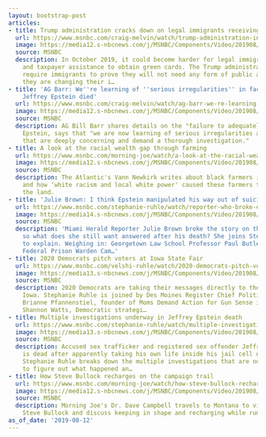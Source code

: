 ```yaml
---
layout: bootstrap-post
articles:
- title: Trump administration cracks down on legal immigrants receiving public assistance
  url: https://www.msnbc.com/craig-melvin/watch/trump-administration-introduces-new-rule-on-legal-immigration-low-income-immigrants-65928261923
  image: https://media12.s-nbcnews.com/j/MSNBC/Components/Video/201908/n_melvin_brk_trump_legal_immigration_190812_1920x1080.nbcnews-fp-1200-630.jpg
  source: MSNBC
  description: In October 2019, it could become harder for legal immigrants on welfare
    and taxpayer assistance to obtain green cards. The Trump administration will soon
    require immigrants to prove they will not need any form of public assistance if
    they are changing their i…
- title: 'AG Barr: We''re learning of ''serious irregularities'' in facility where
    Jeffrey Epstein died'
  url: https://www.msnbc.com/craig-melvin/watch/ag-barr-we-re-learning-of-serious-irregularities-in-facility-where-jeffrey-epstein-died-65929285528
  image: https://media12.s-nbcnews.com/j/MSNBC/Components/Video/201908/n_melvin_barrep_190812_1920x1080.nbcnews-fp-1200-630.jpg
  source: MSNBC
  description: AG Bill Barr shares details on the "failure to adequately secure" Jeffrey
    Epstein, says that "we are now learning of serious irregularities at this facility
    that are deeply concerning and demand a thorough investigation."
- title: A look at the racial wealth gap through farming
  url: https://www.msnbc.com/morning-joe/watch/a-look-at-the-racial-wealth-gap-through-farming-65926725896
  image: https://media12.s-nbcnews.com/j/MSNBC/Components/Video/201908/n_mj_vann_190812_1920x1080.nbcnews-fp-1200-630.jpg
  source: MSNBC
  description: The Atlantic's Vann Newkirk writes about black farmers in the South
    and how 'white racism and local white power' caused these farmers to part with
    the land.
- title: 'Julie Brown: I think Epstein manipulated his way out of suicide watch'
  url: https://www.msnbc.com/stephanie-ruhle/watch/reporter-who-broke-epstein-stories-reacts-to-his-death-65926213945
  image: https://media14.s-nbcnews.com/j/MSNBC/Components/Video/201908/n_ruhle_cblock_190812_1920x1080.nbcnews-fp-1200-630.jpg
  source: MSNBC
  description: 'Miami Herald Reporter Julie Brown broke the story on the Epstein scandal,
    so what does she still want answered after his death? She joins Stephanie Ruhle
    to explain. Weighing in: Georgetown Law School Professor Paul Butler and former
    Federal Prison Warden Cam…'
- title: 2020 Democrats pitch voters at Iowa State Fair
  url: https://www.msnbc.com/velshi-ruhle/watch/2020-democrats-pitch-voters-at-iowa-state-fair-65925701945
  image: https://media13.s-nbcnews.com/j/MSNBC/Components/Video/201908/n_vr_bblock_190812_1920x1080.nbcnews-fp-1200-630.jpg
  source: MSNBC
  description: 2020 Democrats are taking their messages directly to the voters in
    Iowa. Stephanie Ruhle is joined by Des Moines Register Chief Political Reporter
    Brianne Pfannenstiel, founder of Moms Demand Action for Gun Sense in America,
    Shannon Watts, Democratic strategi…
- title: Multiple investigations underway in Jeffrey Epstein death
  url: https://www.msnbc.com/stephanie-ruhle/watch/multiple-investigations-underway-in-jeffrey-epstein-death-65927237928
  image: https://media13.s-nbcnews.com/j/MSNBC/Components/Video/201908/n_ruhle_ablock_190812_1920x1080.nbcnews-fp-1200-630.jpg
  source: MSNBC
  description: Accused sex trafficker and registered sex offender Jeffrey Epstein
    is dead after apparently taking his own life inside his jail cell over the weekend.
    Stephanie Ruhle breaks down the multiple investigations that are now underway
    to figure out what happened an…
- title: How Steve Bullock recharges on the campaign trail
  url: https://www.msnbc.com/morning-joe/watch/how-steve-bullock-recharges-on-the-campaign-trail-65922117878
  image: https://media12.s-nbcnews.com/j/MSNBC/Components/Video/201908/n_mj_bullock_190812_1920x1080.nbcnews-fp-1200-630.jpg
  source: MSNBC
  description: Morning Joe's Dr. Dave Campbell travels to Montana to visit with Gov.
    Steve Bullock and discuss keeping in shape and recharging while running for president.
as_of_date: '2019-08-12'
---
```


